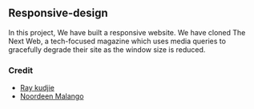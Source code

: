 ## Responsive-design
In this project, We have built a responsive website. We have cloned The Next Web, a tech-focused magazine which uses media queries to gracefully degrade their site as the window size is reduced.




### Credit
* [Ray kudjie](https://github.com/kudjieRaymond)
* [Noordeen Malango](https://github.com/i4seeu)

